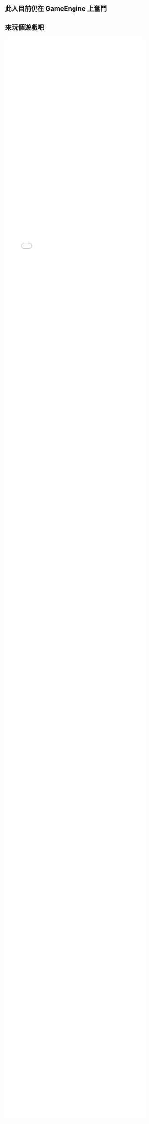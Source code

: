 ## 此人目前仍在 GameEngine 上奮鬥
## 來玩個遊戲吧
 <iframe  
 height = 90%
 width = 90% 
 src="[http://mctool.wangmingchang.com/index/jspay/dashang](https://jimlin2004.github.io/games/Snake/Snake.html)"  
 frameborder=0  
 allowfullscreen>
 </iframe>
<!--
**jimlin2004/jimlin2004** is a ✨ _special_ ✨ repository because its `README.md` (this file) appears on your GitHub profile.

Here are some ideas to get you started:

- 🔭 I’m currently working on ...
- 🌱 I’m currently learning ...
- 👯 I’m looking to collaborate on ...
- 🤔 I’m looking for help with ...
- 💬 Ask me about ...
- 📫 How to reach me: ...
- 😄 Pronouns: ...
- ⚡ Fun fact: ...
-->

